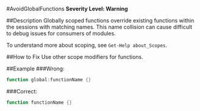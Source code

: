 ﻿#AvoidGlobalFunctions
**Severity Level: Warning**

##Description
Globally scoped functions override existing functions within the sessions with matching names. This name collision can cause difficult to debug issues for consumers of modules.  


To understand more about scoping, see ```Get-Help about_Scopes```.

##How to Fix
Use other scope modifiers for functions.

##Example
###Wrong:
``` PowerShell
function global:functionName {}
```

###Correct:
``` PowerShell
function functionName {} 
```